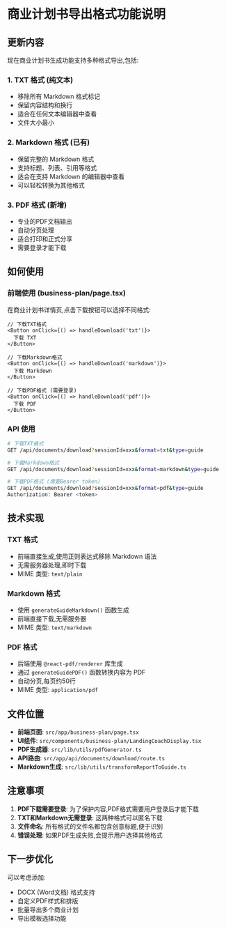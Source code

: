 # 商业计划书导出格式功能说明

## 更新内容

现在商业计划书生成功能支持多种格式导出,包括:

### 1. **TXT 格式** (纯文本)
- 移除所有 Markdown 格式标记
- 保留内容结构和换行
- 适合在任何文本编辑器中查看
- 文件大小最小

### 2. **Markdown 格式** (已有)
- 保留完整的 Markdown 格式
- 支持标题、列表、引用等格式
- 适合在支持 Markdown 的编辑器中查看
- 可以轻松转换为其他格式

### 3. **PDF 格式** (新增)
- 专业的PDF文档输出
- 自动分页处理
- 适合打印和正式分享
- 需要登录才能下载

## 如何使用

### 前端使用 (business-plan/page.tsx)

在商业计划书详情页,点击下载按钮可以选择不同格式:

```tsx
// 下载TXT格式
<Button onClick={() => handleDownload('txt')}>
  下载 TXT
</Button>

// 下载Markdown格式
<Button onClick={() => handleDownload('markdown')}>
  下载 Markdown
</Button>

// 下载PDF格式 (需要登录)
<Button onClick={() => handleDownload('pdf')}>
  下载 PDF
</Button>
```

### API 使用

```bash
# 下载TXT格式
GET /api/documents/download?sessionId=xxx&format=txt&type=guide

# 下载Markdown格式
GET /api/documents/download?sessionId=xxx&format=markdown&type=guide

# 下载PDF格式 (需要Bearer token)
GET /api/documents/download?sessionId=xxx&format=pdf&type=guide
Authorization: Bearer <token>
```

## 技术实现

### TXT 格式
- 前端直接生成,使用正则表达式移除 Markdown 语法
- 无需服务器处理,即时下载
- MIME 类型: `text/plain`

### Markdown 格式
- 使用 `generateGuideMarkdown()` 函数生成
- 前端直接下载,无需服务器
- MIME 类型: `text/markdown`

### PDF 格式
- 后端使用 `@react-pdf/renderer` 库生成
- 通过 `generateGuidePDF()` 函数转换内容为 PDF
- 自动分页,每页约50行
- MIME 类型: `application/pdf`

## 文件位置

- **前端页面**: `src/app/business-plan/page.tsx`
- **UI组件**: `src/components/business-plan/LandingCoachDisplay.tsx`
- **PDF生成器**: `src/lib/utils/pdfGenerator.ts`
- **API路由**: `src/app/api/documents/download/route.ts`
- **Markdown生成**: `src/lib/utils/transformReportToGuide.ts`

## 注意事项

1. **PDF下载需要登录**: 为了保护内容,PDF格式需要用户登录后才能下载
2. **TXT和Markdown无需登录**: 这两种格式可以匿名下载
3. **文件命名**: 所有格式的文件名都包含创意标题,便于识别
4. **错误处理**: 如果PDF生成失败,会提示用户选择其他格式

## 下一步优化

可以考虑添加:
- DOCX (Word文档) 格式支持
- 自定义PDF样式和排版
- 批量导出多个商业计划
- 导出模板选择功能
